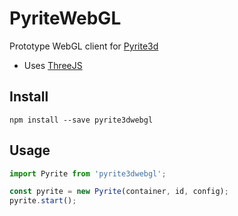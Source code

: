 # PyriteWebGL

Prototype WebGL client for [Pyrite3d](http://www.pyrite3d.org/)

- Uses [ThreeJS](https://threejs.org/)




## Install

```
npm install --save pyrite3dwebgl
```


## Usage

```js
import Pyrite from 'pyrite3dwebgl';

const pyrite = new Pyrite(container, id, config);
pyrite.start();
```

